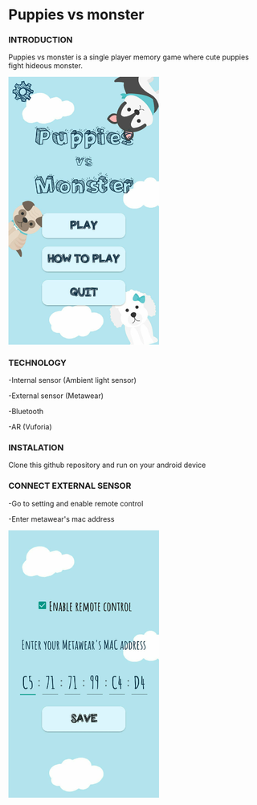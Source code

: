 # Puppies vs monster

### INTRODUCTION

Puppies vs monster is a single player memory game where cute puppies fight hideous monster.

<img src="/readme_img/main_menu.jpg" width="300px"/>

### TECHNOLOGY

-Internal sensor (Ambient light sensor)

-External sensor (Metawear)

-Bluetooth

-AR (Vuforia)

### INSTALATION

Clone this github repository and run on your android device

### CONNECT EXTERNAL SENSOR

-Go to setting and enable remote control

-Enter metawear's mac address

<img src="/readme_img/connect_es.jpg" width="300px"/>